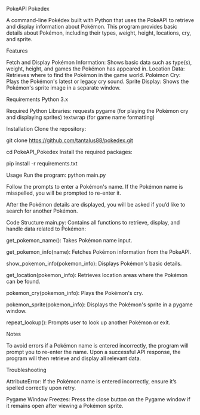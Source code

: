 PokeAPI Pokedex

A command-line Pokédex built with Python that uses the PokeAPI to retrieve and display information about Pokémon. This program provides basic details about Pokémon, including their types, weight, height, locations, cry, and sprite.

Features

Fetch and Display Pokémon Information: Shows basic data such as type(s), weight, height, and games the Pokémon has appeared in.
Location Data: Retrieves where to find the Pokémon in the game world.
Pokémon Cry: Plays the Pokémon's latest or legacy cry sound.
Sprite Display: Shows the Pokémon's sprite image in a separate window.

Requirements
Python 3.x

Required Python Libraries:
requests
pygame (for playing the Pokémon cry and displaying sprites)
textwrap (for game name formatting)

Installation
Clone the repository:

git clone https://github.com/tantalus88/pokedex.git

cd PokeAPI_Pokedex
Install the required packages:

pip install -r requirements.txt

Usage
Run the program:
python main.py

Follow the prompts to enter a Pokémon's name. If the Pokémon name is misspelled, you will be prompted to re-enter it.

After the Pokémon details are displayed, you will be asked if you’d like to search for another Pokémon.

Code Structure
main.py: Contains all functions to retrieve, display, and handle data related to Pokémon: 

get_pokemon_name(): Takes Pokémon name input.

get_pokemon_info(name): Fetches Pokémon information from the PokeAPI.

show_pokemon_info(pokemon_info): Displays Pokémon's basic details.

get_location(pokemon_info): Retrieves location areas where the Pokémon can be found.

pokemon_cry(pokemon_info): Plays the Pokémon's cry.

pokemon_sprite(pokemon_info): Displays the Pokémon's sprite in a pygame window.

repeat_lookup(): Prompts user to look up another Pokémon or exit.

Notes

To avoid errors if a Pokémon name is entered incorrectly, the program will prompt you to re-enter the name. Upon a successful API response, the program will then retrieve and display all relevant data.

Troubleshooting

AttributeError: If the Pokémon name is entered incorrectly, ensure it’s spelled correctly upon retry.

Pygame Window Freezes: Press the close button on the Pygame window if it remains open after viewing a Pokémon sprite.
